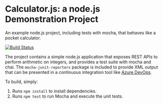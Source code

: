 Calculator.js: a node.js Demonstration Project
==============================================

An example node.js project, including tests with mocha, that behaves like
a pocket calculator.

[![Build Status](https://dev.azure.com/tuantran0691/Integrating%20External%20Source%20Control%20with%20Azure%20Pipelines/_apis/build/status/tuantran81.calculator?branchName=master)](https://dev.azure.com/tuantran0691/Integrating%20External%20Source%20Control%20with%20Azure%20Pipelines/_build/latest?definitionId=11&branchName=master)

The project contains a simple node.js application that exposes REST APIs
to perform arithmetic on integers, and provides a test suite with mocha
and chai.  The `mocha-junit-reporters` package is included to provide XML
output that can be presented in a continuous integration tool like
[Azure DevOps](https://azure.com/devops).

To build, simply:

1. Runs `npm install` to install dependencies.
2. Runs `npm test` to run Mocha and execute the unit tests.

